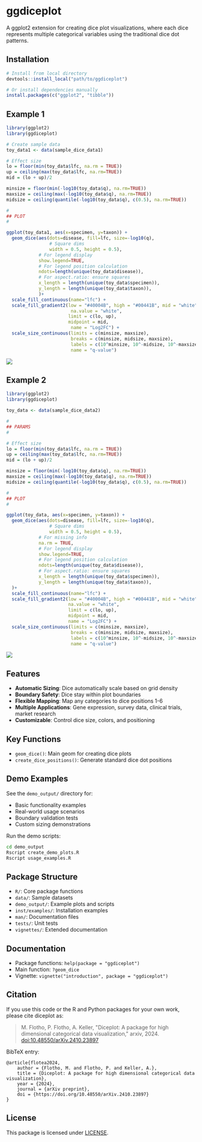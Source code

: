 # ggdiceplot

A ggplot2 extension for creating dice plot visualizations, where each dice represents multiple categorical variables using the traditional dice dot patterns.

## Installation

```r
# Install from local directory
devtools::install_local("path/to/ggdiceplot")

# Or install dependencies manually
install.packages(c("ggplot2", "tibble"))
```

## Example 1

```r
library(ggplot2)
library(ggdiceplot)

# Create sample data
toy_data1 <- data(sample_dice_data1)

# Effect size
lo = floor(min(toy_data$lfc, na.rm = TRUE))
up = ceiling(max(toy_data$lfc, na.rm=TRUE))
mid = (lo + up)/2

minsize = floor(min(-log10(toy_data$q), na.rm=TRUE))
maxsize = ceiling(max(-log10(toy_data$q), na.rm=TRUE))
midsize = ceiling(quantile(-log10(toy_data$q), c(0.5), na.rm=TRUE))

#
## PLOT
#

ggplot(toy_data1, aes(x=specimen, y=taxon)) +
  geom_dice(aes(dots=disease, fill=lfc, size=-log10(q), 
                # Square dims
                width = 0.5, height = 0.5),
            # For legend display
            show.legend=TRUE, 
            # For legend position calculation
            ndots=length(unique(toy_data$disease)),
            # For aspect.ratio: ensure squares
            x_length = length(unique(toy_data$specimen)), 
            y_length = length(unique(toy_data$taxon)), 
            )+
  scale_fill_continuous(name="lfc") +
  scale_fill_gradient2(low = "#40004B", high = "#00441B", mid = "white",
                        na.value = "white", 
                       limit = c(lo, up),
                       midpoint = mid, 
                        name = "Log2FC") +
  scale_size_continuous(limits = c(minsize, maxsize),
                        breaks = c(minsize, midsize, maxsize),
                        labels = c(10^minsize, 10^-midsize, 10^-maxsize),
                        name = "q-value")
```

![](demo_output/example1.png)

## Example 2

```r
library(ggplot2)
library(ggdiceplot)

toy_data <- data(sample_dice_data2)

#
## PARAMS
#

# Effect size
lo = floor(min(toy_data$lfc, na.rm = TRUE))
up = ceiling(max(toy_data$lfc, na.rm=TRUE))
mid = (lo + up)/2

minsize = floor(min(-log10(toy_data$q), na.rm=TRUE))
maxsize = ceiling(max(-log10(toy_data$q), na.rm=TRUE))
midsize = ceiling(quantile(-log10(toy_data$q), c(0.5), na.rm=TRUE))

#
## PLOT
#

ggplot(toy_data, aes(x=specimen, y=taxon)) +
  geom_dice(aes(dots=disease, fill=lfc, size=-log10(q), 
                # Square dims
                width = 0.5, height = 0.5),
            # For missing info
            na.rm = TRUE,
            # For legend display
            show.legend=TRUE, 
            # For legend position calculation
            ndots=length(unique(toy_data$disease)),
            # For aspect.ratio: ensure squares
            x_length = length(unique(toy_data$specimen)), 
            y_length = length(unique(toy_data$taxon)), 
  )+
  scale_fill_continuous(name="lfc") +
  scale_fill_gradient2(low = "#40004B", high = "#00441B", mid = "white",
                       na.value = "white", 
                       limit = c(lo, up),
                       midpoint = mid, 
                       name = "Log2FC") +
  scale_size_continuous(limits = c(minsize, maxsize),
                        breaks = c(minsize, midsize, maxsize),
                        labels = c(10^minsize, 10^-midsize, 10^-maxsize),
                        name = "q-value")
```
![](demo_output/example2.png)

## Features

- **Automatic Sizing**: Dice automatically scale based on grid density
- **Boundary Safety**: Dice stay within plot boundaries
- **Flexible Mapping**: Map any categories to dice positions 1-6
- **Multiple Applications**: Gene expression, survey data, clinical trials, market research
- **Customizable**: Control dice size, colors, and positioning

## Key Functions

- `geom_dice()`: Main geom for creating dice plots
- `create_dice_positions()`: Generate standard dice dot positions

## Demo Examples

See the `demo_output/` directory for:
- Basic functionality examples
- Real-world usage scenarios
- Boundary validation tests
- Custom sizing demonstrations

Run the demo scripts:
```bash
cd demo_output
Rscript create_demo_plots.R
Rscript usage_examples.R
```

## Package Structure

- `R/`: Core package functions
- `data/`: Sample datasets
- `demo_output/`: Example plots and scripts
- `inst/examples/`: Installation examples
- `man/`: Documentation files
- `tests/`: Unit tests
- `vignettes/`: Extended documentation

## Documentation

- Package functions: `help(package = "ggdiceplot")`
- Main function: `?geom_dice`
- Vignette: `vignette("introduction", package = "ggdiceplot")`

## Citation

If you use this code or the R and Python packages for your own work, please cite diceplot as:
  
> M. Flotho, P. Flotho, A. Keller, "Diceplot: A package for high dimensional categorical data visualization," arxiv, 2024. [doi:10.48550/arXiv.2410.23897](https://doi.org/10.48550/arXiv.2410.23897)

BibTeX entry:
```
@article{flotea2024,
    author = {Flotho, M. and Flotho, P. and Keller, A.},
    title = {Diceplot: A package for high dimensional categorical data visualization},
    year = {2024},
    journal = {arXiv preprint},
    doi = {https://doi.org/10.48550/arXiv.2410.23897}
}
```

## License

This package is licensed under [LICENSE](LICENSE).